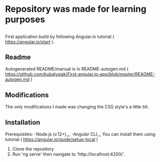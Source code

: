 # Repository was made for learning purposes

## 
First application build by following Angular.io tutorial ( https://angular.io/start ). 

## Readme
Autogenerated README/manual is in README-autogen.md ( https://github.com/kubalysiak/First-angular.io-app/blob/master/README-autogen.md )

## Modifications
The only modifications I made was changing the CSS style's a little bit.

## Installation 
Prerequisites:
-Node.js (v.12+)__
-Angular CLI__
You can install them using tutorial ( https://angular.io/guide/setup-local ) 

1. Clone the repository
2. Run 'ng serve' then navigate to 'http://localhost:4200/'. 
